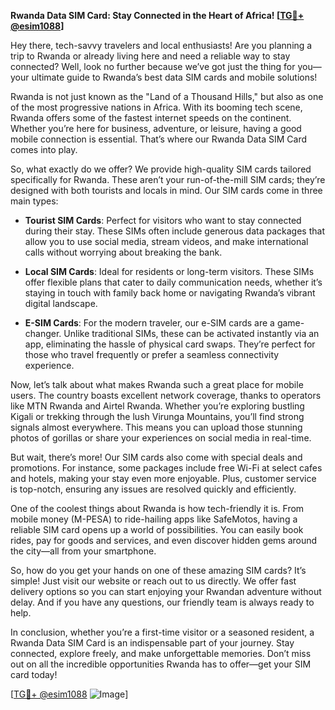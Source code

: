 **Rwanda Data SIM Card: Stay Connected in the Heart of Africa! [[TG💪+ @esim1088](https://t.me/s/esim1088)]**

Hey there, tech-savvy travelers and local enthusiasts! Are you planning a trip to Rwanda or already living here and need a reliable way to stay connected? Well, look no further because we’ve got just the thing for you—your ultimate guide to Rwanda’s best data SIM cards and mobile solutions!

Rwanda is not just known as the "Land of a Thousand Hills," but also as one of the most progressive nations in Africa. With its booming tech scene, Rwanda offers some of the fastest internet speeds on the continent. Whether you’re here for business, adventure, or leisure, having a good mobile connection is essential. That’s where our Rwanda Data SIM Card comes into play.

So, what exactly do we offer? We provide high-quality SIM cards tailored specifically for Rwanda. These aren’t your run-of-the-mill SIM cards; they’re designed with both tourists and locals in mind. Our SIM cards come in three main types:

- **Tourist SIM Cards**: Perfect for visitors who want to stay connected during their stay. These SIMs often include generous data packages that allow you to use social media, stream videos, and make international calls without worrying about breaking the bank.
  
- **Local SIM Cards**: Ideal for residents or long-term visitors. These SIMs offer flexible plans that cater to daily communication needs, whether it’s staying in touch with family back home or navigating Rwanda’s vibrant digital landscape.

- **E-SIM Cards**: For the modern traveler, our e-SIM cards are a game-changer. Unlike traditional SIMs, these can be activated instantly via an app, eliminating the hassle of physical card swaps. They’re perfect for those who travel frequently or prefer a seamless connectivity experience.

Now, let’s talk about what makes Rwanda such a great place for mobile users. The country boasts excellent network coverage, thanks to operators like MTN Rwanda and Airtel Rwanda. Whether you’re exploring bustling Kigali or trekking through the lush Virunga Mountains, you’ll find strong signals almost everywhere. This means you can upload those stunning photos of gorillas or share your experiences on social media in real-time.

But wait, there’s more! Our SIM cards also come with special deals and promotions. For instance, some packages include free Wi-Fi at select cafes and hotels, making your stay even more enjoyable. Plus, customer service is top-notch, ensuring any issues are resolved quickly and efficiently.

One of the coolest things about Rwanda is how tech-friendly it is. From mobile money (M-PESA) to ride-hailing apps like SafeMotos, having a reliable SIM card opens up a world of possibilities. You can easily book rides, pay for goods and services, and even discover hidden gems around the city—all from your smartphone.

So, how do you get your hands on one of these amazing SIM cards? It’s simple! Just visit our website or reach out to us directly. We offer fast delivery options so you can start enjoying your Rwandan adventure without delay. And if you have any questions, our friendly team is always ready to help.

In conclusion, whether you’re a first-time visitor or a seasoned resident, a Rwanda Data SIM Card is an indispensable part of your journey. Stay connected, explore freely, and make unforgettable memories. Don’t miss out on all the incredible opportunities Rwanda has to offer—get your SIM card today!

[[TG💪+ @esim1088](https://t.me/s/esim1088) ![Image](https://i.postimg.cc/Y0z9fWf4/image.png)]